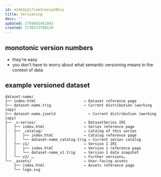 ```yaml
---
id: m24m2p2s7iom3rwzvp28kvy
title: Versioning
desc: ''
updated: 1750601461043
created: 1730373700120
---
```


## monotonic version numbers

- they're easy
- you don't have to worry about what semantic versioning means in the context of data

## example versioned dataset

```
dataset-name/
├── index.html                      ← Dataset reference page  
├── dataset-name.trig               ← Current distribution (working copy)  
├── dataset-name.jsonld               ← Current distribution (working copy)  
├── _v-series/                      ← DatasetSeries IRI  
│   ├── index.html                  ← Series reference page  
│   ├── _catalog/                   ← Catalog of this series  
│   │   ├── index.html              ← Catalog reference page  
│   │   └── dataset-name_catalog.trig ← Current series catalog  
│   ├── v1/                         ← Version 1 IRI  
│   │   ├── index.html              ← Version 1 reference page  
│   │   └── dataset-name_v1.trig    ← Version 1 data snapshot  
│   └── v2/ …                       ← Further versions…  
└── _assets/                        ← User‐facing assets  
    ├── index.html                  ← Assets reference page  
    └── logo.svg  
```